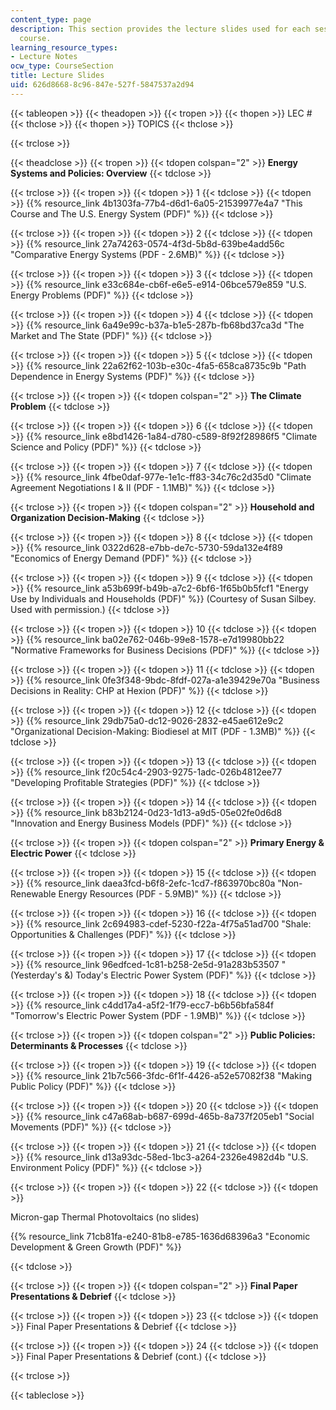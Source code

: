 ```yaml
---
content_type: page
description: This section provides the lecture slides used for each session of the
  course.
learning_resource_types:
- Lecture Notes
ocw_type: CourseSection
title: Lecture Slides
uid: 626d8668-8c96-847e-527f-5847537a2d94
---
```


{{< tableopen >}}
{{< theadopen >}}
{{< tropen >}}
{{< thopen >}}
LEC #
{{< thclose >}}
{{< thopen >}}
TOPICS
{{< thclose >}}

{{< trclose >}}

{{< theadclose >}}
{{< tropen >}}
{{< tdopen colspan="2" >}}
**Energy Systems and Policies: Overview**
{{< tdclose >}}

{{< trclose >}}
{{< tropen >}}
{{< tdopen >}}
1
{{< tdclose >}}
{{< tdopen >}}
{{% resource_link 4b1303fa-77b4-d6d1-6a05-21539977e4a7 "This Course and The U.S. Energy System (PDF)" %}}
{{< tdclose >}}

{{< trclose >}}
{{< tropen >}}
{{< tdopen >}}
2
{{< tdclose >}}
{{< tdopen >}}
{{% resource_link 27a74263-0574-4f3d-5b8d-639be4add56c "Comparative Energy Systems (PDF - 2.6MB)" %}}
{{< tdclose >}}

{{< trclose >}}
{{< tropen >}}
{{< tdopen >}}
3
{{< tdclose >}}
{{< tdopen >}}
{{% resource_link e33c684e-cb6f-e6e5-e914-06bce579e859 "U.S. Energy Problems (PDF)" %}}
{{< tdclose >}}

{{< trclose >}}
{{< tropen >}}
{{< tdopen >}}
4
{{< tdclose >}}
{{< tdopen >}}
{{% resource_link 6a49e99c-b37a-b1e5-287b-fb68bd37ca3d "The Market and The State (PDF)" %}}
{{< tdclose >}}

{{< trclose >}}
{{< tropen >}}
{{< tdopen >}}
5
{{< tdclose >}}
{{< tdopen >}}
{{% resource_link 22a62f62-103b-e30c-4fa5-658ca8735c9b "Path Dependence in Energy Systems (PDF)" %}}
{{< tdclose >}}

{{< trclose >}}
{{< tropen >}}
{{< tdopen colspan="2" >}}
**The Climate Problem**
{{< tdclose >}}

{{< trclose >}}
{{< tropen >}}
{{< tdopen >}}
6
{{< tdclose >}}
{{< tdopen >}}
{{% resource_link e8bd1426-1a84-d780-c589-8f92f28986f5 "Climate Science and Policy (PDF)" %}}
{{< tdclose >}}

{{< trclose >}}
{{< tropen >}}
{{< tdopen >}}
7
{{< tdclose >}}
{{< tdopen >}}
{{% resource_link 4fbe0daf-977e-1e1c-ff83-34c76c2d35d0 "Climate Agreement Negotiations I & II (PDF - 1.1MB)" %}}
{{< tdclose >}}

{{< trclose >}}
{{< tropen >}}
{{< tdopen colspan="2" >}}
**Household and Organization Decision-Making**
{{< tdclose >}}

{{< trclose >}}
{{< tropen >}}
{{< tdopen >}}
8
{{< tdclose >}}
{{< tdopen >}}
{{% resource_link 0322d628-e7bb-de7c-5730-59da132e4f89 "Economics of Energy Demand (PDF)" %}}
{{< tdclose >}}

{{< trclose >}}
{{< tropen >}}
{{< tdopen >}}
9
{{< tdclose >}}
{{< tdopen >}}
{{% resource_link a53b699f-b49b-a7c2-6bf6-1f65b0b5fcf1 "Energy Use by Individuals and Households (PDF)" %}} (Courtesy of Susan Silbey. Used with permission.)
{{< tdclose >}}

{{< trclose >}}
{{< tropen >}}
{{< tdopen >}}
10
{{< tdclose >}}
{{< tdopen >}}
{{% resource_link ba02e762-046b-99e8-1578-e7d19980bb22 "Normative Frameworks for Business Decisions (PDF)" %}}
{{< tdclose >}}

{{< trclose >}}
{{< tropen >}}
{{< tdopen >}}
11
{{< tdclose >}}
{{< tdopen >}}
{{% resource_link 0fe3f348-9bdc-8fdf-027a-a1e39429e70a "Business Decisions in Reality: CHP at Hexion (PDF)" %}}
{{< tdclose >}}

{{< trclose >}}
{{< tropen >}}
{{< tdopen >}}
12
{{< tdclose >}}
{{< tdopen >}}
{{% resource_link 29db75a0-dc12-9026-2832-e45ae612e9c2 "Organizational Decision-Making: Biodiesel at MIT (PDF - 1.3MB)" %}}
{{< tdclose >}}

{{< trclose >}}
{{< tropen >}}
{{< tdopen >}}
13
{{< tdclose >}}
{{< tdopen >}}
{{% resource_link f20c54c4-2903-9275-1adc-026b4812ee77 "Developing Profitable Strategies (PDF)" %}}
{{< tdclose >}}

{{< trclose >}}
{{< tropen >}}
{{< tdopen >}}
14
{{< tdclose >}}
{{< tdopen >}}
{{% resource_link b83b2124-0d23-1d13-a9d5-05e02fe0d6d8 "Innovation and Energy Business Models (PDF)" %}}
{{< tdclose >}}

{{< trclose >}}
{{< tropen >}}
{{< tdopen colspan="2" >}}
**Primary Energy & Electric Power**
{{< tdclose >}}

{{< trclose >}}
{{< tropen >}}
{{< tdopen >}}
15
{{< tdclose >}}
{{< tdopen >}}
{{% resource_link daea3fcd-b6f8-2efc-1cd7-f863970bc80a "Non-Renewable Energy Resources (PDF - 5.9MB)" %}}
{{< tdclose >}}

{{< trclose >}}
{{< tropen >}}
{{< tdopen >}}
16
{{< tdclose >}}
{{< tdopen >}}
{{% resource_link 2c694983-cdef-5230-f22a-4f75a51ad700 "Shale: Opportunities & Challenges (PDF)" %}}
{{< tdclose >}}

{{< trclose >}}
{{< tropen >}}
{{< tdopen >}}
17
{{< tdclose >}}
{{< tdopen >}}
{{% resource_link 96edfced-1c81-b258-2e5d-91a283b53507 "(Yesterday's &) Today's Electric Power System (PDF)" %}}
{{< tdclose >}}

{{< trclose >}}
{{< tropen >}}
{{< tdopen >}}
18
{{< tdclose >}}
{{< tdopen >}}
{{% resource_link c4dd17a4-a5f2-1f79-ecc7-b6b56bfa584f "Tomorrow's Electric Power System (PDF - 1.9MB)" %}}
{{< tdclose >}}

{{< trclose >}}
{{< tropen >}}
{{< tdopen colspan="2" >}}
**Public Policies: Determinants & Processes**
{{< tdclose >}}

{{< trclose >}}
{{< tropen >}}
{{< tdopen >}}
19
{{< tdclose >}}
{{< tdopen >}}
{{% resource_link 21b7c566-3fdc-6f1f-4426-a52e57082f38 "Making Public Policy (PDF)" %}}
{{< tdclose >}}

{{< trclose >}}
{{< tropen >}}
{{< tdopen >}}
20
{{< tdclose >}}
{{< tdopen >}}
{{% resource_link c47a68ab-b687-699d-465b-8a737f205eb1 "Social Movements (PDF)" %}}
{{< tdclose >}}

{{< trclose >}}
{{< tropen >}}
{{< tdopen >}}
21
{{< tdclose >}}
{{< tdopen >}}
{{% resource_link d13a93dc-58ed-1bc3-a264-2326e4982d4b "U.S. Environment Policy (PDF)" %}}
{{< tdclose >}}

{{< trclose >}}
{{< tropen >}}
{{< tdopen >}}
22
{{< tdclose >}}
{{< tdopen >}}


Micron-gap Thermal Photovoltaics (no slides)

{{% resource_link 71cb81fa-e240-81b8-e785-1636d68396a3 "Economic Development & Green Growth (PDF)" %}}


{{< tdclose >}}

{{< trclose >}}
{{< tropen >}}
{{< tdopen colspan="2" >}}
**Final Paper Presentations & Debrief**
{{< tdclose >}}

{{< trclose >}}
{{< tropen >}}
{{< tdopen >}}
23
{{< tdclose >}}
{{< tdopen >}}
Final Paper Presentations & Debrief
{{< tdclose >}}

{{< trclose >}}
{{< tropen >}}
{{< tdopen >}}
24
{{< tdclose >}}
{{< tdopen >}}
Final Paper Presentations & Debrief (cont.)
{{< tdclose >}}

{{< trclose >}}

{{< tableclose >}}
